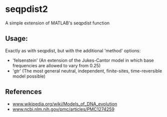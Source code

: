 # seqpdist2
A simple extension of MATLAB's seqpdist function

## Usage:
Exactly as with seqpdist, but with the additional 'method' options:
* 'felsenstein' (An extension of the Jukes-Cantor model in which base frequencies are allowed to vary from 0.25)
* 'gtr' (The most general neutral, independent, finite-sites, time-reversible model possible)
 
## References
* www.wikipedia.org/wiki/Models_of_DNA_evolution
* www.ncbi.nlm.nih.gov/pmc/articles/PMC1274259
